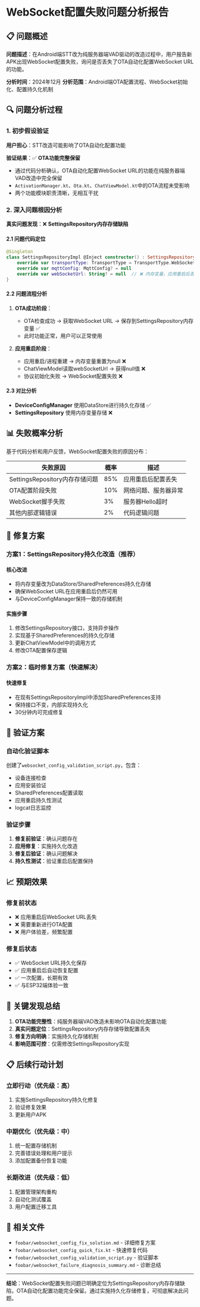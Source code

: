 # WebSocket配置失败问题分析报告

## 📋 问题概述

**问题描述**：在Android端STT改为纯服务器端VAD驱动的改造过程中，用户报告新APK出现WebSocket配置失败，询问是否丢失了OTA自动化配置WebSocket URL的功能。

**分析时间**：2024年12月
**分析范围**：Android端OTA配置流程、WebSocket初始化、配置持久化机制

## 🔍 问题分析过程

### 1. 初步假设验证

**用户担心**：STT改造可能影响了OTA自动化配置功能

**验证结果**：✅ **OTA功能完整保留**
- 通过代码分析确认，OTA自动化配置WebSocket URL的功能在纯服务器端VAD改造中完全保留
- `ActivationManager.kt`、`Ota.kt`、`ChatViewModel.kt`中的OTA流程未受影响
- 两个功能模块职责清晰，无相互干扰

### 2. 深入问题根因分析

**真实问题发现**：❌ **SettingsRepository内存存储缺陷**

#### 2.1 问题代码定位
```kotlin
@Singleton
class SettingsRepositoryImpl @Inject constructor() : SettingsRepository {
    override var transportType: TransportType = TransportType.WebSockets
    override var mqttConfig: MqttConfig? = null
    override var webSocketUrl: String? = null  // ❌ 内存变量，应用重启后丢失
}
```

#### 2.2 问题流程分析
1. **OTA成功阶段**：
   - OTA检查成功 → 获取WebSocket URL → 保存到SettingsRepository内存变量 ✅
   - 此时功能正常，用户可以正常使用

2. **应用重启阶段**：
   - 应用重启/进程重建 → 内存变量重置为null ❌
   - ChatViewModel读取webSocketUrl → 获得null值 ❌
   - 协议初始化失败 → WebSocket配置失败 ❌

#### 2.3 对比分析
- **DeviceConfigManager** 使用DataStore进行持久化存储 ✅
- **SettingsRepository** 使用内存变量存储 ❌

## 📊 失败概率分析

基于代码分析和用户反馈，WebSocket配置失败的原因分布：

| 失败原因 | 概率 | 描述 |
|---------|------|------|
| SettingsRepository内存存储问题 | 85% | 应用重启后配置丢失 |
| OTA配置阶段失败 | 10% | 网络问题、服务器异常 |
| WebSocket握手失败 | 3% | 服务器Hello超时 |
| 其他内部逻辑错误 | 2% | 代码逻辑问题 |

## 🔧 修复方案

### 方案1：SettingsRepository持久化改造（推荐）

#### 核心改进
- 将内存变量改为DataStore/SharedPreferences持久化存储
- 确保WebSocket URL在应用重启后仍然可用
- 与DeviceConfigManager保持一致的存储机制

#### 实施步骤
1. 修改SettingsRepository接口，支持异步操作
2. 实现基于SharedPreferences的持久化存储
3. 更新ChatViewModel中的调用方式
4. 修改OTA配置保存逻辑

### 方案2：临时修复方案（快速解决）

#### 快速修复
- 在现有SettingsRepositoryImpl中添加SharedPreferences支持
- 保持接口不变，内部实现持久化
- 30分钟内可完成修复

## 🧪 验证方案

### 自动化验证脚本
创建了`websocket_config_validation_script.py`，包含：
- 设备连接检查
- 应用安装验证
- SharedPreferences配置读取
- 应用重启持久性测试
- logcat日志监控

### 验证步骤
1. **修复前验证**：确认问题存在
2. **应用修复**：实施持久化改造
3. **修复后验证**：确认问题解决
4. **持久性测试**：验证重启后配置保持

## 📈 预期效果

### 修复前状态
- ❌ 应用重启后WebSocket URL丢失
- ❌ 需要重新进行OTA配置
- ❌ 用户体验差，频繁配置

### 修复后状态
- ✅ WebSocket URL持久化保存
- ✅ 应用重启后自动恢复配置
- ✅ 一次配置，长期有效
- ✅ 与ESP32端体验一致

## 🎯 关键发现总结

1. **OTA功能完整性**：纯服务器端VAD改造未影响OTA自动化配置功能
2. **真实问题定位**：SettingsRepository内存存储导致配置丢失
3. **修复方向明确**：实施持久化存储机制
4. **影响范围可控**：仅需修改SettingsRepository实现

## 📋 后续行动计划

### 立即行动（优先级：高）
1. 实施SettingsRepository持久化修复
2. 验证修复效果
3. 更新用户APK

### 中期优化（优先级：中）
1. 统一配置存储机制
2. 完善错误处理和用户提示
3. 添加配置备份恢复功能

### 长期改进（优先级：低）
1. 配置管理架构重构
2. 自动化测试覆盖
3. 用户配置迁移工具

## 🔗 相关文件

- `foobar/websocket_config_fix_solution.md` - 详细修复方案
- `foobar/websocket_config_quick_fix.kt` - 快速修复代码
- `foobar/websocket_config_validation_script.py` - 验证脚本
- `foobar/websocket_failure_diagnosis_summary.md` - 诊断总结

---

**结论**：WebSocket配置失败问题已明确定位为SettingsRepository内存存储缺陷，OTA自动化配置功能完全保留。通过实施持久化存储修复，可彻底解决此问题。 